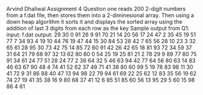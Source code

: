 
Arvind Dhaliwal Assignment 4
Question one reads 200 2-digit numbers from a f.dat file, then stores them into a 2-diminesional array. Then using a down heap algorithm it sorts it and displays the sorted array using the addition of last 3 digits from each row as the key
Sample output from Q1:
input: f.dat
output: 
29 30 0 91 26 9 91 70 21 14 
20 56 17 24 47 2 35 45 19 51 
77 7 34 93 4 19 10 44 76 19 
47 44 15 30 84 53 28 42 7 65 
56 28 10 23 3 32 65 61 28 95 
30 73 42 75 14 85 72 60 91 42 
26 42 65 18 81 93 72 34 59 37 
31 64 21 79 68 97 32 13 62 80 
80 0 54 25 19 25 81 21 2 78 
29 9 89 77 80 75 91 34 61 24 
77 51 28 24 77 2 36 64 32 5 
46 63 94 42 77 64 56 80 63 14 
83 46 63 67 90 48 4 74 41 52 
62 37 49 71 41 38 80 60 99 5 
19 78 83 98 11 30 41 72 9 31 
86 88 40 47 13 94 98 22 79 94 
61 69 22 25 62 12 83 35 56 19 
62 74 27 19 41 35 38 16 9 80 
68 37 41 12 6 85 51 85 60 56 
13 95 29 5 60 15 98 86 4 61
